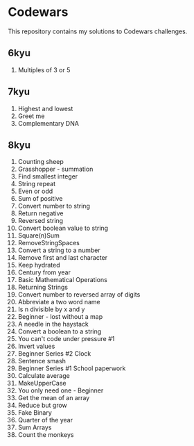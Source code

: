 # Codewars

This repository contains my solutions to Codewars challenges.

## 6kyu

1. Multiples of 3 or 5

## 7kyu

1. Highest and lowest
2. Greet me
3. Complementary DNA

## 8kyu

1. Counting sheep
2. Grasshopper - summation
3. Find smallest integer
4. String repeat
5. Even or odd
6. Sum of positive
7. Convert number to string
8. Return negative
9. Reversed string
10. Convert boolean value to string
11. Square(n)Sum
12. RemoveStringSpaces
13. Convert a string to a number
14. Remove first and last character
15. Keep hydrated
16. Century from year
17. Basic Mathematical Operations
18. Returning Strings
19. Convert number to reversed array of digits
20. Abbreviate a two word name
21. Is n divisible by x and y
22. Beginner - lost without a map
23. A needle in the haystack
24. Convert a boolean to a string
25. You can't code under pressure #1
26. Invert values
27. Beginner Series #2 Clock
28. Sentence smash
29. Beginner Series #1 School paperwork
30. Calculate average
31. MakeUpperCase
32. You only need one - Beginner
33. Get the mean of an array
34. Reduce but grow
35. Fake Binary
36. Quarter of the year
37. Sum Arrays
38. Count the monkeys
